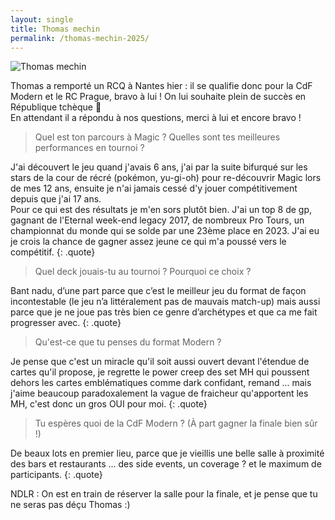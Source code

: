 ```yaml
---
layout: single
title: Thomas mechin
permalink: /thomas-mechin-2025/
---
```


<p class="text-align-center"><img src="{{ site.url }}{{ site.baseurl }}/assets/images/thomas_mechin_photo.jpg" alt="Thomas mechin" /></p>

Thomas a remporté un RCQ à Nantes hier : il se qualifie donc pour la CdF Modern et le RC Prague, bravo à lui ! On lui souhaite plein de succès en République tchèque 🤞  
En attendant il a répondu à nos questions, merci à lui et encore bravo !

> Quel est ton parcours à Magic ? Quelles sont tes meilleures performances en tournoi ?

J'ai découvert le jeu quand j'avais 6 ans, j'ai par la suite bifurqué sur les stars de la cour de récré (pokémon, yu-gi-oh) pour re-découvrir Magic lors de mes 12 ans, ensuite je n'ai jamais cessé d'y jouer compétitivement depuis que j'ai 17 ans.  
Pour ce qui est des résultats je m'en sors plutôt bien. J'ai un top 8 de gp, gagnant de l'Eternal week-end legacy 2017, de nombreux Pro Tours, un championnat du monde qui se solde par une 23ème place en 2023. J'ai eu je crois la chance de gagner assez jeune ce qui m'a poussé vers le compétitif.
{: .quote}

> Quel deck jouais-tu au tournoi ? Pourquoi ce choix ?

Bant nadu, d’une part parce que c’est le meilleur jeu du format de façon incontestable (le jeu n’a littéralement pas de mauvais match-up) mais aussi parce que je ne joue pas très bien ce genre d’archétypes et que ca me fait progresser avec.
{: .quote}

> Qu'est-ce que tu penses du format Modern ?

Je pense que c'est un miracle qu'il soit aussi ouvert devant l'étendue de cartes qu'il propose, je regrette le power creep des set MH qui poussent dehors les cartes emblématiques comme dark confidant, remand ... mais j'aime beaucoup paradoxalement la vague de fraicheur qu'apportent les MH, c'est donc un gros OUI pour moi.
{: .quote}

> Tu espères quoi de la CdF Modern ? (À part gagner la finale bien sûr !)

De  beaux lots en premier lieu, parce que je vieillis une belle salle à proximité des bars et restaurants ... des side events, un coverage ? et le maximum de participants.
{: .quote}

NDLR : On est en train de réserver la salle pour la finale, et je pense que tu ne seras pas déçu Thomas :)
